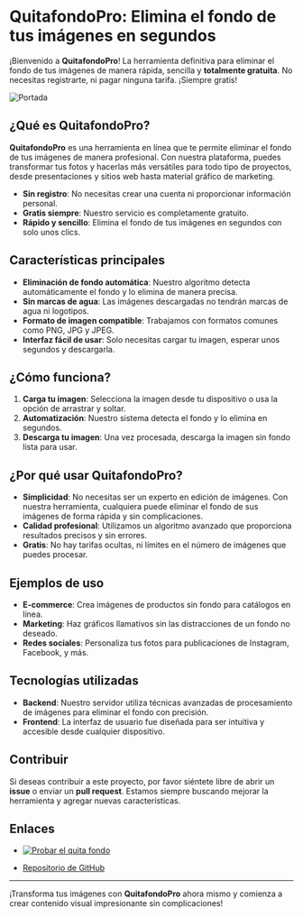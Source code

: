# QuitafondoPro: Elimina el fondo de tus imágenes en segundos

¡Bienvenido a **QuitafondoPro**! La herramienta definitiva para eliminar el fondo de tus imágenes de manera rápida, sencilla y **totalmente gratuita**. No necesitas registrarte, ni pagar ninguna tarifa. ¡Siempre gratis!

![Portada](https://www.webcincodev.com/blog/wp-content/uploads/2024/11/Black-and-Beige-Simple-Tablet-UI-Design-Mockup-Instagram-Post.png)

## ¿Qué es QuitafondoPro?

**QuitafondoPro** es una herramienta en línea que te permite eliminar el fondo de tus imágenes de manera profesional. Con nuestra plataforma, puedes transformar tus fotos y hacerlas más versátiles para todo tipo de proyectos, desde presentaciones y sitios web hasta material gráfico de marketing. 

- **Sin registro**: No necesitas crear una cuenta ni proporcionar información personal.
- **Gratis siempre**: Nuestro servicio es completamente gratuito.
- **Rápido y sencillo**: Elimina el fondo de tus imágenes en segundos con solo unos clics.

## Características principales

- **Eliminación de fondo automática**: Nuestro algoritmo detecta automáticamente el fondo y lo elimina de manera precisa.
- **Sin marcas de agua**: Las imágenes descargadas no tendrán marcas de agua ni logotipos.
- **Formato de imagen compatible**: Trabajamos con formatos comunes como PNG, JPG y JPEG.
- **Interfaz fácil de usar**: Solo necesitas cargar tu imagen, esperar unos segundos y descargarla.

## ¿Cómo funciona?

1. **Carga tu imagen**: Selecciona la imagen desde tu dispositivo o usa la opción de arrastrar y soltar.
2. **Automatización**: Nuestro sistema detecta el fondo y lo elimina en segundos.
3. **Descarga tu imagen**: Una vez procesada, descarga la imagen sin fondo lista para usar.

## ¿Por qué usar QuitafondoPro?

- **Simplicidad**: No necesitas ser un experto en edición de imágenes. Con nuestra herramienta, cualquiera puede eliminar el fondo de sus imágenes de forma rápida y sin complicaciones.
- **Calidad profesional**: Utilizamos un algoritmo avanzado que proporciona resultados precisos y sin errores.
- **Gratis**: No hay tarifas ocultas, ni límites en el número de imágenes que puedes procesar.

## Ejemplos de uso

- **E-commerce**: Crea imágenes de productos sin fondo para catálogos en línea.
- **Marketing**: Haz gráficos llamativos sin las distracciones de un fondo no deseado.
- **Redes sociales**: Personaliza tus fotos para publicaciones de Instagram, Facebook, y más.

## Tecnologías utilizadas

- **Backend**: Nuestro servidor utiliza técnicas avanzadas de procesamiento de imágenes para eliminar el fondo con precisión.
- **Frontend**: La interfaz de usuario fue diseñada para ser intuitiva y accesible desde cualquier dispositivo.

## Contribuir

Si deseas contribuir a este proyecto, por favor siéntete libre de abrir un **issue** o enviar un **pull request**. Estamos siempre buscando mejorar la herramienta y agregar nuevas características.

## Enlaces

- [![Probar el quita fondo](https://img.shields.io/badge/Probar%20el%20editor-Visítanos-blue?style=for-the-badge)](https://www.aovalle.space/)

- [Repositorio de GitHub](https://github.com/jacar/quitafondo)

---

¡Transforma tus imágenes con **QuitafondoPro** ahora mismo y comienza a crear contenido visual impresionante sin complicaciones!
